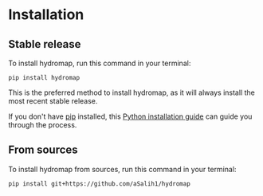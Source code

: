 # Installation

## Stable release

To install hydromap, run this command in your terminal:

```
pip install hydromap
```

This is the preferred method to install hydromap, as it will always install the most recent stable release.

If you don't have [pip](https://pip.pypa.io) installed, this [Python installation guide](http://docs.python-guide.org/en/latest/starting/installation/) can guide you through the process.

## From sources

To install hydromap from sources, run this command in your terminal:

```
pip install git+https://github.com/aSalih1/hydromap
```
